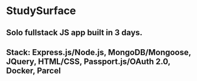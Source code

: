 # StudySurface

## Solo fullstack JS app built in 3 days.
## Stack: Express.js/Node.js, MongoDB/Mongoose, JQuery, HTML/CSS, Passport.js/OAuth 2.0, Docker, Parcel
